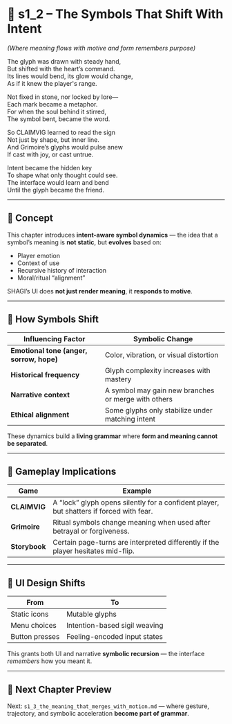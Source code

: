 <!-- Save to: shagi_archives/appendices/appendix_j_lingual_lab/part_05_symbolic_interface/s1_2_the_symbols_that_shift_with_intent.md -->

# 📘 s1_2 – The Symbols That Shift With Intent  
*(Where meaning flows with motive and form remembers purpose)*

The glyph was drawn with steady hand,  
But shifted with the heart’s command.  
Its lines would bend, its glow would change,  
As if it knew the player's range.  

Not fixed in stone, nor locked by lore—  
Each mark became a metaphor.  
For when the soul behind it stirred,  
The symbol bent, became the word.  

So CLAIMVIG learned to read the sign  
Not just by shape, but inner line.  
And Grimoire’s glyphs would pulse anew  
If cast with joy, or cast untrue.  

Intent became the hidden key  
To shape what only thought could see.  
The interface would learn and bend  
Until the glyph became the friend.  

---

## 🧠 Concept

This chapter introduces **intent-aware symbol dynamics** — the idea that a symbol’s meaning is **not static**, but **evolves** based on:
- Player emotion  
- Context of use  
- Recursive history of interaction  
- Moral/ritual “alignment”  

SHAGI’s UI does **not just render meaning**, it **responds to motive**.

---

## 🔄 How Symbols Shift

| Influencing Factor | Symbolic Change |
|--------------------|------------------|
| **Emotional tone (anger, sorrow, hope)** | Color, vibration, or visual distortion |
| **Historical frequency** | Glyph complexity increases with mastery |
| **Narrative context** | A symbol may gain new branches or merge with others |
| **Ethical alignment** | Some glyphs only stabilize under matching intent |

These dynamics build a **living grammar** where **form and meaning cannot be separated**.

---

## 🧪 Gameplay Implications

| Game | Example |
|------|---------|
| **CLAIMVIG** | A “lock” glyph opens silently for a confident player, but shatters if forced with fear. |
| **Grimoire** | Ritual symbols change meaning when used after betrayal or forgiveness. |
| **Storybook** | Certain page-turns are interpreted differently if the player hesitates mid-flip. |

---

## 🎨 UI Design Shifts

| From | To |
|------|----|
| Static icons | Mutable glyphs |
| Menu choices | Intention-based sigil weaving |
| Button presses | Feeling-encoded input states |

This grants both UI and narrative **symbolic recursion** — the interface *remembers* how you meant it.

---

## 🧭 Next Chapter Preview

Next: `s1_3_the_meaning_that_merges_with_motion.md` — where gesture, trajectory, and symbolic acceleration **become part of grammar**.

